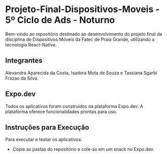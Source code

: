 # Projeto-Final-Dispositivos-Moveis - 5º Ciclo de Ads - Noturno 
Bem-vindo ao repositório destinado ao desenvolvimento do projeto final da disciplina de Dispositivos Móveis da Fatec de Praia Grande, utilizando a tecnologia React-Native.

## Integrantes
Alexandra Aparecida da Costa, Isadora Mota de Souza e Tassiana Sgarbi Frazao da Silva.

## Expo.dev
Todos os aplicativos foram construídos na plataforma Expo.dev. A plataforma oferece funcionalidades prontas para uso.

## Instruções para Execução
Para executar e testar os aplicativos:

- Copie as pastas do repositório e cole-as em um snack no Expo.dev.
